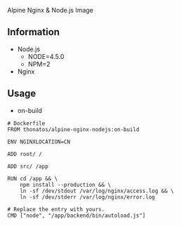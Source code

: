 Alpine Nginx & Node.js Image

## Information

- Node.js
	- NODE=4.5.0
	- NPM=2
- Nginx
	
## Usage

- on-build

```
# Dockerfile
FROM thonatos/alpine-nginx-nodejs:on-build

ENV NGINXLOCATION=CN

ADD root/ /

ADD src/ /app

RUN cd /app && \
    npm install --production && \
    ln -sf /dev/stdout /var/log/nginx/access.log && \
    ln -sf /dev/stderr /var/log/nginx/error.log

# Replace the entry with yours.
CMD ["node", "/app/backend/bin/autoload.js"]
```